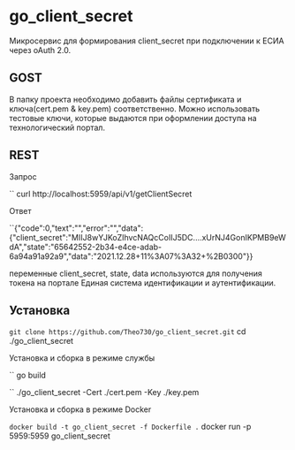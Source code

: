 # go_client_secret
Микросервис для формирования client_secret при подключении к ЕСИА через oAuth 2.0.
## GOST
В папку проекта необходимо добавить файлы сертификата и ключа(cert.pem & key.pem) соответственно. Можно использовать тестовые ключи, которые выдаются при оформлении доступа на технологический портал.
## REST
Запрос

`` curl http://localhost:5959/api/v1/getClientSecret

Ответ

``{"code":0,"text":"","error":"","data":{"client_secret":"MIIJ8wYJKoZIhvcNAQcCoIIJ5DC....xUrNJ4GonIKPMB9eWdA","state":"65642552-2b34-e4ce-adab-6a94a91a92a9","data":"2021.12.28+11%3A07%3A32+%2B0300"}}

переменные client_secret, state, data  используются для получения токена на портале Единая система идентификации и аутентификации.

## Установка

`` git clone https://github.com/Theo730/go_client_secret.git
`` cd ./go_client_secret


Установка и сборка в режиме службы

`` go build

`` ./go_client_secret -Cert ./cert.pem -Key ./key.pem

Установка и сборка в режиме Docker

`` docker build -t go_client_secret -f Dockerfile .
`` docker run -p 5959:5959 go_client_secret